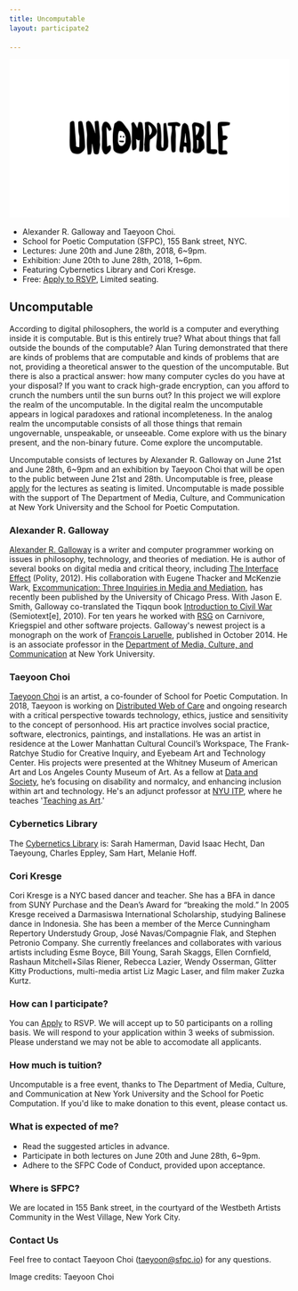 ```yaml
---
title: Uncomputable
layout: participate2

---
```


![](/static/img/participate/uncomputable2.jpg )

- Alexander R. Galloway and Taeyoon Choi.
- School for Poetic Computation (SFPC), 155 Bank street, NYC. 
- Lectures: June 20th and June 28th, 2018, 6~9pm.
- Exhibition: June 20th to June 28th, 2018, 1~6pm.
- Featuring Cybernetics Library and Cori Kresge. 
- Free: [Apply to RSVP](https://airtable.com/shreKLUM5BDyu2zMi), Limited seating. 


## Uncomputable


According to digital philosophers, the world is a computer and everything inside it is computable. But is this entirely true? What about things that fall outside the bounds of the computable? Alan Turing demonstrated that there are kinds of problems that are computable and kinds of problems that are not, providing a theoretical answer to the question of the uncomputable. But there is also a practical answer: how many computer cycles do you have at your disposal? If you want to crack high-grade encryption, can you afford to crunch the numbers until the sun burns out? In this project we will explore the realm of the uncomputable. In the digital realm the uncomputable appears in logical paradoxes and rational incompleteness. In the analog realm the uncomputable consists of all those things that remain ungovernable, unspeakable, or unseeable. Come explore with us the binary present, and the non-binary future. Come explore the uncomputable.

Uncomputable consists of lectures by Alexander R. Galloway on June 21st and June 28th, 6~9pm and an exhibition by Taeyoon Choi that will be open to the public between June 21st and 28th. Uncomputable is free, please [apply](https://airtable.com/shreKLUM5BDyu2zMi) for the lectures as seating is limited. Uncomputable is made possible with the support of The Department of Media, Culture, and Communication at New York University and the School for Poetic Computation. 


### Alexander R. Galloway 
 

[Alexander R. Galloway](http://cultureandcommunication.org/galloway/) is a writer and computer programmer working on issues in philosophy, technology, and theories of mediation. He is author of several books on digital media and critical theory, including [The Interface Effect](http://www.wiley.com/WileyCDA/WileyTitle/productCd-0745662528.html) (Polity, 2012). His collaboration with Eugene Thacker and McKenzie Wark, [Excommunication: Three Inquiries in Media and Mediation](http://press.uchicago.edu/ucp/books/book/chicago/E/bo14413838.html), has recently been published by the University of Chicago Press. With Jason E. Smith, Galloway co-translated the Tiqqun book [Introduction to Civil War](http://mitpress.mit.edu/books/introduction-civil-war) (Semiotext[e], 2010). For ten years he worked with [RSG](http://r-s-g.org/) on Carnivore, Kriegspiel and other software projects. Galloway's newest project is a monograph on the work of [François Laruelle](https://www.upress.umn.edu/book-division/books/laruelle), published in October 2014. He is an associate professor in the [Department of Media, Culture, and Communication](https://steinhardt.nyu.edu/mcc/) at New York University.

### Taeyoon Choi


[Taeyoon Choi](http://taeyoonchoi.com) is an artist, a co-founder of School for Poetic Computation. In 2018, Taeyoon is working on [Distributed Web of Care](https://dwc-tchoi8.hashbase.io) and ongoing research with a critical perspective towards technology, ethics, justice and sensitivity to the concept of personhood. His art practice involves social practice, software, electronics, paintings, and installations. He was an artist in residence at the Lower Manhattan Cultural Council’s Workspace, The Frank-Ratchye Studio for Creative Inquiry, and Eyebeam Art and Technology Center. His projects were presented at the Whitney Museum of American Art and Los Angeles County Museum of Art. As a fellow at [Data and Society](http://datasociety.org), he’s focusing on disability and normalcy, and enhancing inclusion within art and technology. He's an adjunct professor at [NYU ITP](https://tisch.nyu.edu/itp), where he teaches '[Teaching as Art](https://tchoi8.github.io/teachingasart/).' 

### Cybernetics Library 

The [Cybernetics Library](https://cybernetics.social/library/) is: Sarah Hamerman, David Isaac Hecht, Dan Taeyoung, Charles Eppley, Sam Hart, Melanie Hoff. 

### Cori Kresge
 
Cori Kresge is a NYC based dancer and teacher. She has a BFA in dance from SUNY Purchase and the Dean’s Award for “breaking the mold.” In 2005 Kresge received a Darmasiswa International Scholarship, studying Balinese dance in Indonesia. She has been a member of the Merce Cunningham Repertory Understudy Group, José Navas/Compagnie Flak, and Stephen Petronio Company. She currently freelances and collaborates with various artists including Esme Boyce, Bill Young, Sarah Skaggs, Ellen Cornfield, Rashaun Mitchell+Silas Riener, Rebecca Lazier, Wendy Osserman, Glitter Kitty Productions, multi-media artist Liz Magic Laser, and film maker Zuzka Kurtz.

### How can I participate? 
You can [Apply](https://airtable.com/shreKLUM5BDyu2zMi) to RSVP. We will accept up to 50 participants on a rolling basis. We will respond to your application within 3 weeks of submission. Please understand we may not be able to accomodate all applicants.


### How much is tuition?

Uncomputable is a free event, thanks to The Department of Media, Culture, and Communication at New York University and the School for Poetic Computation. If you'd like to make donation to this event, please contact us. 

### What is expected of me?

- Read the suggested articles in advance.
- Participate in both lectures on June 20th and June 28th, 6~9pm.
- Adhere to the SFPC Code of Conduct, provided upon acceptance. 


### Where is SFPC?

We are located in 155 Bank street, in the courtyard of the Westbeth Artists Community in the West Village, New York City.

### Contact Us

Feel free to contact Taeyoon Choi (taeyoon@sfpc.io) for any questions.

Image credits: Taeyoon Choi 
